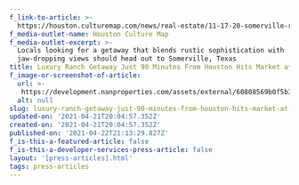 ```yaml
---
f_link-to-article: >-
  https://houston.culturemap.com/news/real-estate/11-17-20-somerville-ranch-for-sale-6957-fm-1361-pigpen-ranch-nan-company-christies/#slide=0
f_media-outlet-name: Houston Culture Map
f_media-outlet-excerpt: >-
  Locals looking for a getaway that blends rustic sophistication with
  jaw-dropping views should head out to Somerville, Texas
title: Luxury Ranch Getaway Just 90 Minutes From Houston Hits Market at $7.5 Million
f_image-or-screenshot-of-article:
  url: >-
   https://development.nanproperties.com/assets/external/60808569b0f5b326385374d0_screen_shot_2021-04-21_at_9.12.38_AM.png
  alt: null
slug: luxury-ranch-getaway-just-90-minutes-from-houston-hits-market-at-7-5-million
updated-on: '2021-04-21T20:04:57.352Z'
created-on: '2021-04-21T20:04:57.352Z'
published-on: '2021-04-22T21:13:29.827Z'
f_is-this-a-featured-article: false
f_is-this-a-developer-services-press-article: false
layout: '[press-articles].html'
tags: press-articles
---
```



